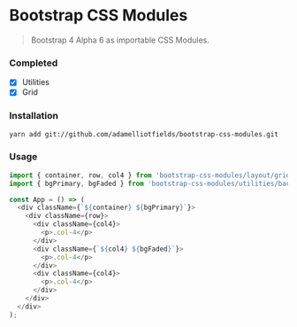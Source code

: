 # Bootstrap CSS Modules
> Bootstrap 4 Alpha 6 as importable CSS Modules.

### Completed

 - [x] Utilities
 - [x] Grid

### Installation

```bash
yarn add git://github.com/adamelliotfields/bootstrap-css-modules.git
```

### Usage
 
```javascript
import { container, row, col4 } from 'bootstrap-css-modules/layout/grid.css';
import { bgPrimary, bgFaded } from 'bootstrap-css-modules/utilities/background.css'

const App = () => (
  <div className={`${container} ${bgPrimary}`}>
    <div className={row}>
      <div className={col4}>
        <p>.col-4</p>
      </div>
      <div className={`${col4} ${bgFaded}`}>
        <p>.col-4</p>
      </div>
      <div className={col4}>
        <p>.col-4</p>
      </div>
    </div>
  </div>
);
```
